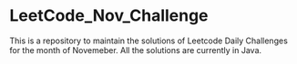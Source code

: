 # LeetCode_Nov_Challenge

This is a repository to maintain the solutions of Leetcode Daily Challenges for the month of Novemeber.
All the solutions are currently in Java.
